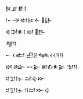<div class='block'>
<div class='line'>𒍮𒋗 𒀾𒋙</div>
<div class='line'>𒁹𒀸𒋩𒊕𒄿𒅆 𒃲</div>
<div class='line'>𒄴𒋫𒀭𒋙 𒊭 𒃲</div>
<div class='line'>𒆷𒀀</div>
<div class='line'>𒀸 𒌋𒅗 𒌷𒆪𒈝𒌋𒌋𒀀𒀀</div>
<div class='line'>𒊭 𒈗 𒁁𒉌 𒅖𒁓𒀭𒉌 𒈠𒀀</div>
<div class='line'>𒄑𒋛𒋙𒉡 𒁺𒌒𒁍</div>
<div class='line'>𒄑𒋛𒋙𒉡 𒀀𒁺𒁍𒌒</div>
</div>